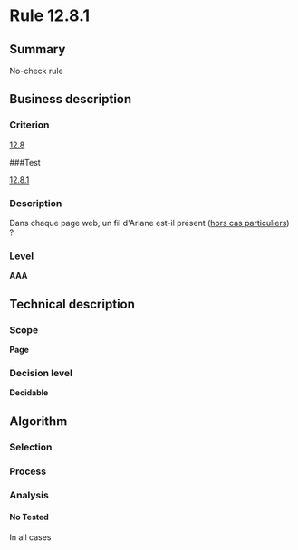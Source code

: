# Rule 12.8.1

## Summary

No-check rule

## Business description

### Criterion

[12.8](http://references.modernisation.gouv.fr/sites/default/files/RGAA3_RC2-1/referentiel_technique.htm#crit-12-8)

###Test

[12.8.1](http://references.modernisation.gouv.fr/sites/default/files/RGAA3_RC2-1/referentiel_technique.htm#test-12-8-1)

### Description

Dans chaque page web, un fil d'Ariane est-il pr&eacute;sent (<a href="http://references.modernisation.gouv.fr/sites/default/files/RGAA3_RC2-1/cas_particulier.htm#cpCrit12-8" title="Cas particuliers pour le crit&egrave;re 12.8">hors cas particuliers</a>) ?

### Level

**AAA**

## Technical description

### Scope

**Page**

### Decision level

**Decidable**

## Algorithm

### Selection

### Process

### Analysis

#### No Tested 

In all cases




